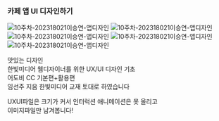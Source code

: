 ### 카페 앱 UI 디자인하기 
![10주차-202318021이승연-앱디자인](https://seungyeon04.github.io/A_Study/markdown/대학1-2학기/Image/10주차-카페앱디자인0.png)
![10주차-202318021이승연-앱디자인](https://seungyeon04.github.io/A_Study/markdown/대학1-2학기/Image/10주차-카페앱디자인1.png)  
![10주차-202318021이승연-앱디자인](https://seungyeon04.github.io/A_Study/markdown/대학1-2학기/Image/10주차-카페앱디자인2.png)
![10주차-202318021이승연-앱디자인](https://seungyeon04.github.io/A_Study/markdown/대학1-2학기/Image/10주차-카페앱디자인3.png)  
![10주차-202318021이승연-앱디자인](https://seungyeon04.github.io/A_Study/markdown/대학1-2학기/Image/10주차-카페앱디자인4.png)  
  
맛있는 디자인  
한빛미디어 웹디자이너를 위한 UX/UI 디자인 기초  
어도비 CC 기본편+활용편  
임선주 지음 한빛미디어 교재 토대로 하였습니다  

UXUI파일은 크기가 커서 인터럭션 애니메이션은 못 올리고  
이미지파일만 남겨봅니다!  


